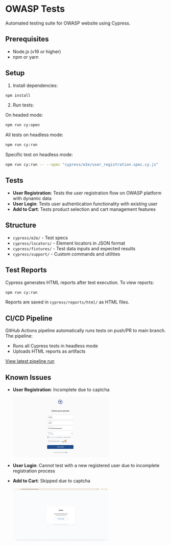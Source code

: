 # OWASP Tests

Automated testing suite for OWASP website using Cypress.

## Prerequisites

- Node.js (v16 or higher)
- npm or yarn

## Setup

1. Install dependencies:

```bash
npm install
```

2. Run tests:

On headed mode:

```bash
npm run cy:open
```

All tests on headless mode:

```bash
npm run cy:run
```

Specific test on headless mode:

```bash
npm run cy:run -- --spec "cypress/e2e/user_registration.spec.cy.js"
```

## Tests

- **User Registration**: Tests the user registration flow on OWASP platform with dynamic data
- **User Login**: Tests user authentication functionality with existing user
- **Add to Cart**: Tests product selection and cart management features

## Structure

- `cypress/e2e/` - Test specs
- `cypress/locators/` - Element locators in JSON format
- `cypress/fixtures/` - Test data inputs and expected results
- `cypress/support/` - Custom commands and utilities

## Test Reports

Cypress generates HTML reports after test execution. To view reports:

```bash
npm run cy:run
```

Reports are saved in `cypress/reports/html/` as HTML files.

## CI/CD Pipeline

GitHub Actions pipeline automatically runs tests on push/PR to main branch. The pipeline:

- Runs all Cypress tests in headless mode
- Uploads HTML reports as artifacts

[View latest pipeline run](https://github.com/yassermouahid/owasp-tests/actions/runs/16195703646)

## Known Issues

- **User Registration**: Incomplete due to captcha

  <img src="issues/registration-captcha.png" width="300">

- **User Login**: Cannot test with a new registered user due to incomplete registration process

- **Add to Cart**: Skipped due to captcha

  <img src="issues/cart-captcha.png" width="300">
